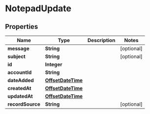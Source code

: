 # NotepadUpdate

## Properties
Name | Type | Description | Notes
------------ | ------------- | ------------- | -------------
**message** | **String** |  |  [optional]
**subject** | **String** |  |  [optional]
**id** | **Integer** |  | 
**accountId** | **String** |  | 
**dateAdded** | [**OffsetDateTime**](OffsetDateTime.md) |  | 
**createdAt** | [**OffsetDateTime**](OffsetDateTime.md) |  | 
**updatedAt** | [**OffsetDateTime**](OffsetDateTime.md) |  | 
**recordSource** | **String** |  |  [optional]
